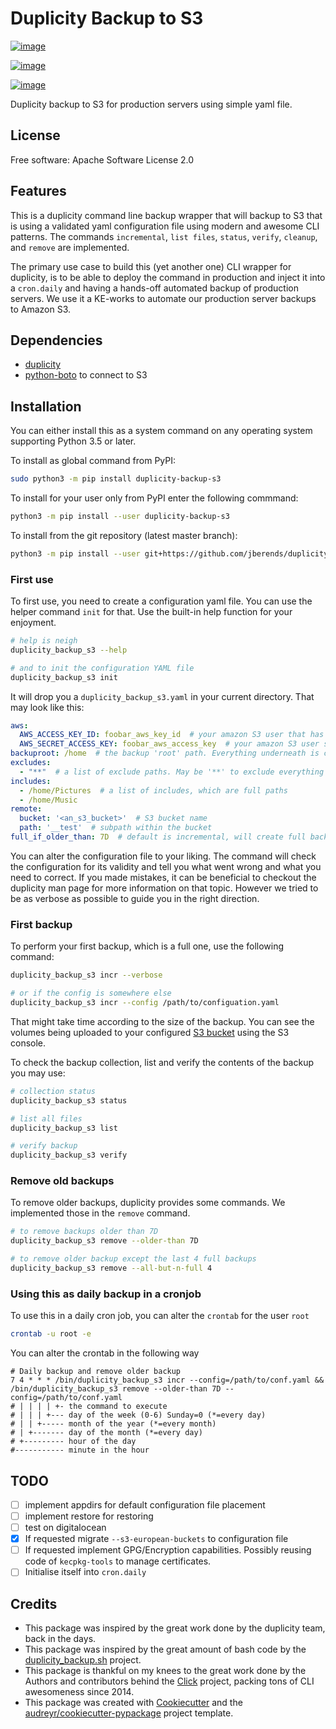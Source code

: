 # Duplicity Backup to S3

[![image](https://img.shields.io/pypi/v/duplicity_backup_s3.svg)](https://pypi.python.org/pypi/duplicity_backup_s3)

[![image](https://img.shields.io/travis/jberends/duplicity_backup.svg)](https://travis-ci.org/jberends/duplicity_backup)

[![image](https://pyup.io/repos/github/jberends/duplicity_backup/shield.svg)](https://pyup.io/repos/github/jberends/duplicity_backup)

Duplicity backup to S3 for production servers using simple yaml file.

## License

Free software: Apache Software License 2.0

## Features

This is a duplicity command line backup wrapper that will backup to S3 that is using a validated yaml configuration file using modern and awesome CLI patterns. The commands `incremental`, `list files`, `status`, `verify`, `cleanup`, and `remove` are implemented.

The primary use case to build this (yet another one) CLI wrapper for duplicity, is to be able to deploy the command in production and inject it into a `cron.daily` and having a hands-off automated backup of production servers. We use it a KE-works to automate our production server backups to Amazon S3.

## Dependencies

- [duplicity](http://duplicity.nongnu.org/)
- [python-boto](https://pypi.org/project/boto/) to connect to S3

## Installation

You can either install this as a system command on any operating system supporting Python 3.5 or later.

To install as global command from PyPI:

```bash
sudo python3 -m pip install duplicity-backup-s3
```

To install for your user only from PyPI enter the following commmand:

```bash
python3 -m pip install --user duplicity-backup-s3
```

To install from the git repository (latest master branch):

```bash
python3 -m pip install --user git+https://github.com/jberends/duplicity_backup.git#wheel=duplicity_backup_s3
```

### First use

To first use, you need to create a configuration yaml file. You can use the helper command `init` for that. Use the built-in help function for your enjoyment.

```bash
# help is neigh
duplicity_backup_s3 --help

# and to init the configuration YAML file
duplicity_backup_s3 init
```

It will drop you a `duplicity_backup_s3.yaml` in your current directory. That may look like this:

```yaml
aws:
  AWS_ACCESS_KEY_ID: foobar_aws_key_id  # your amazon S3 user that has write right to a backup bucket
  AWS_SECRET_ACCESS_KEY: foobar_aws_access_key  # your amazon S3 user secret
backuproot: /home  # the backup 'root' path. Everything underneath is considered for backup.
excludes:
  - "**"  # a list of exclude paths. May be '**' to exclude everything except what you include
includes:
  - /home/Pictures  # a list of includes, which are full paths
  - /home/Music
remote:
  bucket: '<an_s3_bucket>'  # S3 bucket name
  path: '__test'  # subpath within the bucket
full_if_older_than: 7D  # default is incremental, will create full backup every 7Days.
```

You can alter the configuration file to your liking. The command will check the configuration for its validity and tell you what went wrong and what you need to correct. If you made mistakes, it can be beneficial to checkout the duplicity man page for more information on that topic. However we tried to be as verbose as possible to guide you in the right direction.

### First backup

To perform your first backup, which is a full one, use the following command:

```bash
duplicity_backup_s3 incr --verbose

# or if the config is somewhere else
duplicity_backup_s3 incr --config /path/to/configuation.yaml
```

That might take time according to the size of the backup.
You can see the volumes being uploaded to your configured [S3 bucket](https://s3.console.aws.amazon.com/s3/home) using the S3 console.

To check the backup collection, list and verify the contents of the backup you may use:

```bash
# collection status
duplicity_backup_s3 status

# list all files
duplicity_backup_s3 list

# verify backup
duplicity_backup_s3 verify
```

### Remove old backups

To remove older backups, duplicity provides some commands. We implemented those in the `remove` command.

```bash
# to remove backups older than 7D
duplicity_backup_s3 remove --older-than 7D

# to remove older backup except the last 4 full backups
duplicity_backup_s3 remove --all-but-n-full 4
```

### Using this as daily backup in a cronjob

To use this in a daily cron job, you can alter the `crontab` for the user `root`

```bash
crontab -u root -e
```

You can alter the crontab in the following way

```text
# Daily backup and remove older backup
7 4 * * * /bin/duplicity_backup_s3 incr --config=/path/to/conf.yaml && /bin/duplicity_backup_s3 remove --older-than 7D --config=/path/to/conf.yaml
# | | | | +- the command to execute
# | | | +--- day of the week (0-6) Sunday=0 (*=every day)
# | | +----- month of the year (*=every month)
# | +------- day of the month (*=every day)
# +--------- hour of the day
#----------- minute in the hour
```

## TODO

- [ ] implement appdirs for default configuration file placement
- [ ] implement restore for restoring
- [ ] test on digitalocean
- [x] If requested migrate `--s3-european-buckets` to configuration file
- [ ] If requested implement GPG/Encryption capabilities. Possibly reusing code of `kecpkg-tools` to manage certificates.
- [ ] Initialise itself into `cron.daily`

## Credits

- This package was inspired by the great work done by the duplicity team, back in the days.
- This package was inspired by the great amount of bash code by the [duplicity_backup.sh](https://github.com/zertrin/duplicity-backup.sh) project.
- This package is thankful on my knees to the great work done by the Authors and contributors behind the [Click](https://click.palletsprojects.com/en/7.x/) project, packing tons of CLI awesomeness since 2014.
- This package was created with [Cookiecutter](https://github.com/audreyr/cookiecutter) and the [audreyr/cookiecutter-pypackage](https://github.com/audreyr/cookiecutter-pypackage) project template.
